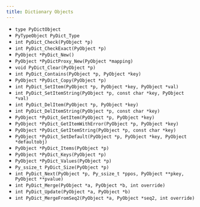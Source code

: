 ```yaml
---
title: Dictionary Objects
---
```


- `type PyDictObject`
- `PyTypeObject PyDict_Type`
- `int PyDict_Check(PyObject *p)`
- `int PyDict_CheckExact(PyObject *p)`
- `PyObject *PyDict_New()`
- `PyObject *PyDictProxy_New(PyObject *mapping)`
- `void PyDict_Clear(PyObject *p)`
- `int PyDict_Contains(PyObject *p, PyObject *key)`
- `PyObject *PyDict_Copy(PyObject *p)`
- `int PyDict_SetItem(PyObject *p, PyObject *key, PyObject *val)`
- `int PyDict_SetItemString(PyObject *p, const char *key, PyObject *val)`
- `int PyDict_DelItem(PyObject *p, PyObject *key)`
- `int PyDict_DelItemString(PyObject *p, const char *key)`
- `PyObject *PyDict_GetItem(PyObject *p, PyObject *key)`
- `PyObject *PyDict_GetItemWithError(PyObject *p, PyObject *key)`
- `PyObject *PyDict_GetItemString(PyObject *p, const char *key)`
- `PyObject *PyDict_SetDefault(PyObject *p, PyObject *key, PyObject *defaultobj)`
- `PyObject *PyDict_Items(PyObject *p)`
- `PyObject *PyDict_Keys(PyObject *p)`
- `PyObject *PyDict_Values(PyObject *p)`
- `Py_ssize_t PyDict_Size(PyObject *p)`
- `int PyDict_Next(PyObject *p, Py_ssize_t *ppos, PyObject **pkey, PyObject **pvalue)`
- `int PyDict_Merge(PyObject *a, PyObject *b, int override)`
- `int PyDict_Update(PyObject *a, PyObject *b)`
- `int PyDict_MergeFromSeq2(PyObject *a, PyObject *seq2, int override)`
